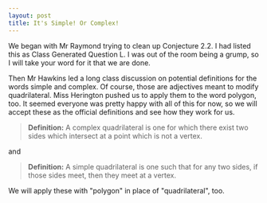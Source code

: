 ```yaml
---
layout: post
title: It's Simple! Or Complex!
---
```


We began with Mr Raymond trying to clean up Conjecture 2.2. I had listed this as
Class Generated Question L. I was out of the room being a grump, so I will take
your word for it that we are done.

Then Mr Hawkins led a long class discussion on potential definitions for the words
simple and complex. Of course, those are adjectives meant to modify quadrilateral.
Miss Herington pushed us to apply them to the word polygon, too. It seemed everyone
was pretty happy with all of this for now, so we will accept these as the official
definitions and see how they work for us.

> **Definition:** A complex quadrilateral is one for which there exist two sides
> which intersect at a point which is not a vertex.

and

> **Definition:** A simple quadrilateral is one such that for any two sides, if
> those sides meet, then they meet at a vertex.

We will apply these with "polygon" in place of "quadrilateral", too.
